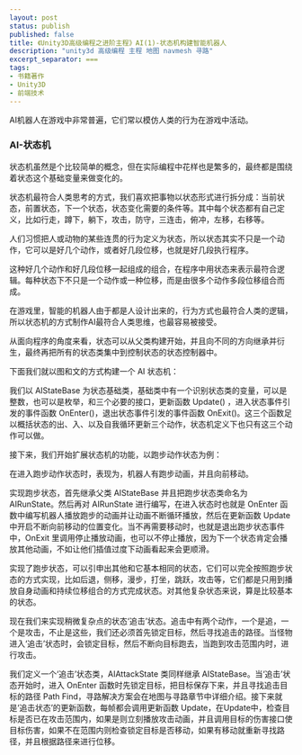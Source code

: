 ```yaml
---
layout: post
status: publish
published: false
title: 《Unity3D高级编程之进阶主程》AI(1)-状态机构建智能机器人
description: "unity3d 高级编程 主程 地图 navmesh 寻路"
excerpt_separator: ===
tags:
- 书籍著作
- Unity3D
- 前端技术
---
```


AI机器人在游戏中非常普遍，它们常以模仿人类的行为在游戏中活动。


### AI-状态机

状态机虽然是个比较简单的概念，但在实际编程中花样也是繁多的，最终都是围绕着状态这个基础变量来做变化的。

状态机最符合人类思考的方式，我们喜欢把事物以状态形式进行拆分成：当前状态，前置状态，下一个状态，状态变化需要的条件等。其中每个状态都有自己定义，比如行走，蹲下，躺下，攻击，防守，三连击，俯冲，左移，右移等。

人们习惯把人或动物的某些连贯的行为定义为状态，所以状态其实不只是一个动作，它可以是好几个动作，或者好几段位移，也就是好几段执行程序。

这种好几个动作和好几段位移一起组成的组合，在程序中用状态来表示最符合逻辑。每种状态下不只是一个动作或一种位移，而是由很多个动作多段位移组合而成。

在游戏里，智能的机器人由于都是人设计出来的，行为方式也最符合人类的逻辑，所以状态机的方式制作AI最符合人类思维，也最容易被接受。

从面向程序的角度来看，状态可以从父类构建开始，并且向不同的方向继承并衍生，最终再把所有的状态类集中到控制状态的状态控制器中。

下面我们就以图和文的方式构建一个 AI 状态机：

我们以 AIStateBase 为状态基础类，基础类中有一个识别状态类的变量，可以是整数，也可以是枚举，和三个必要的接口，更新函数 Update() ，进入状态事件引发的事件函数 OnEnter()，退出状态事件引发的事件函数 OnExit()。这三个函数足以概括状态的出、入、以及自我循环更新三个动作，状态机定义下也只有这三个动作可以做。

接下来，我们开始扩展状态机的功能，以跑步动作状态为例：

在进入跑步动作状态时，表现为，机器人有跑步动画，并且向前移动。

实现跑步状态，首先继承父类 AIStateBase 并且把跑步状态类命名为 AIRunState。然后再对 AIRunState 进行编写，在进入状态时也就是 OnEnter 函数中编写机器人播放跑步的动画并让动画不断循环播放，然后在更新函数 Update 中开启不断向前移动的位置变化。当不再需要移动时，也就是退出跑步状态事件中，OnExit 里调用停止播放动画，也可以不停止播放，因为下一个状态肯定会播放其他动画，不如让他们插值过度下动画看起来会更顺滑。

实现了跑步状态，可以引申出其他和它基本相同的状态，它们可以完全按照跑步状态的方式实现，比如后退，侧移，漫步，打坐，跳跃，攻击等，它们都是只用到播放自身动画和持续位移组合的方式完成状态。对其他复杂状态来说，算是比较基本的状态。

现在我们来实现稍微复杂点的状态‘追击’状态。追击中有两个动作，一个是追，一个是攻击，不止是这些，我们还必须首先锁定目标，然后寻找追击的路径。当怪物进入‘追击’状态时，会锁定目标，然后不断向目标跑去，当跑到攻击范围内时，进行攻击。

我们定义一个‘追击’状态类，AIAttackState 类同样继承 AIStateBase。当‘追击’状态开始时，进入 OnEnter 函数时先锁定目标，把目标保存下来，并且寻找追击目标的路径 Path Find，寻路解决方案会在地图与寻路章节中详细介绍。接下来就是‘追击状态’的更新函数，每帧都会调用更新函数 Update，在Update中，检查目标是否已在攻击范围内，如果是则立刻播放攻击动画，并且调用目标的伤害接口使目标伤害，如果不在范围内则检查锁定目标是否移动，如果有移动就重新寻找路径，并且根据路径来进行位移。



